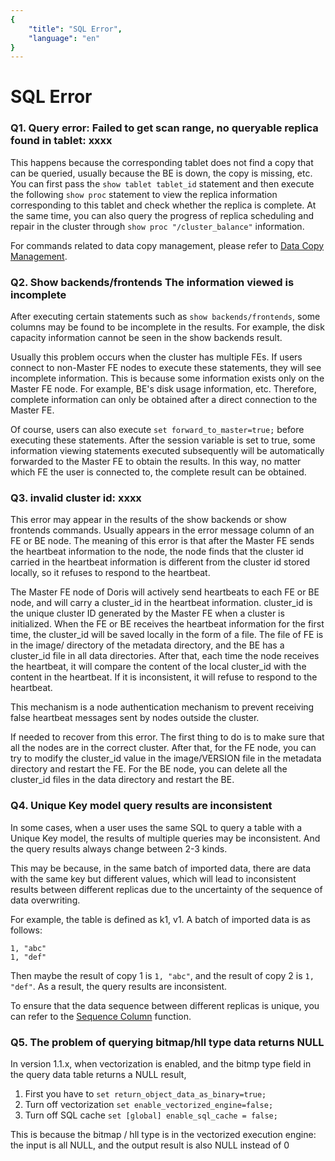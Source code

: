 ```yaml
---
{
    "title": "SQL Error",
    "language": "en"
}
---
```


<!--
Licensed to the Apache Software Foundation (ASF) under one
or more contributor license agreements.  See the NOTICE file
distributed with this work for additional information
regarding copyright ownership.  The ASF licenses this file
to you under the Apache License, Version 2.0 (the
"License"); you may not use this file except in compliance
with the License.  You may obtain a copy of the License at

  http://www.apache.org/licenses/LICENSE-2.0

Unless required by applicable law or agreed to in writing,
software distributed under the License is distributed on an
"AS IS" BASIS, WITHOUT WARRANTIES OR CONDITIONS OF ANY
KIND, either express or implied.  See the License for the
specific language governing permissions and limitations
under the License.
-->

# SQL Error

### Q1. Query error: Failed to get scan range, no queryable replica found in tablet: xxxx

This happens because the corresponding tablet does not find a copy that can be queried, usually because the BE is down, the copy is missing, etc. You can first pass the `show tablet tablet_id` statement and then execute the following `show proc` statement to view the replica information corresponding to this tablet and check whether the replica is complete. At the same time, you can also query the progress of replica scheduling and repair in the cluster through `show proc "/cluster_balance"` information.

For commands related to data copy management, please refer to [Data Copy Management](../admin-manual/maint-monitor/tablet-repair-and-balance.md).

### Q2. Show backends/frontends The information viewed is incomplete

After executing certain statements such as `show backends/frontends`, some columns may be found to be incomplete in the results. For example, the disk capacity information cannot be seen in the show backends result.

Usually this problem occurs when the cluster has multiple FEs. If users connect to non-Master FE nodes to execute these statements, they will see incomplete information. This is because some information exists only on the Master FE node. For example, BE's disk usage information, etc. Therefore, complete information can only be obtained after a direct connection to the Master FE.

Of course, users can also execute `set forward_to_master=true;` before executing these statements. After the session variable is set to true, some information viewing statements executed subsequently will be automatically forwarded to the Master FE to obtain the results. In this way, no matter which FE the user is connected to, the complete result can be obtained.

### Q3. invalid cluster id: xxxx

This error may appear in the results of the show backends or show frontends commands. Usually appears in the error message column of an FE or BE node. The meaning of this error is that after the Master FE sends the heartbeat information to the node, the node finds that the cluster id carried in the heartbeat information is different from the cluster id stored locally, so it refuses to respond to the heartbeat.

The Master FE node of Doris will actively send heartbeats to each FE or BE node, and will carry a cluster_id in the heartbeat information. cluster_id is the unique cluster ID generated by the Master FE when a cluster is initialized. When the FE or BE receives the heartbeat information for the first time, the cluster_id will be saved locally in the form of a file. The file of FE is in the image/ directory of the metadata directory, and the BE has a cluster_id file in all data directories. After that, each time the node receives the heartbeat, it will compare the content of the local cluster_id with the content in the heartbeat. If it is inconsistent, it will refuse to respond to the heartbeat.

This mechanism is a node authentication mechanism to prevent receiving false heartbeat messages sent by nodes outside the cluster.

If needed to recover from this error. The first thing to do is to make sure that all the nodes are in the correct cluster. After that, for the FE node, you can try to modify the cluster_id value in the image/VERSION file in the metadata directory and restart the FE. For the BE node, you can delete all the cluster_id files in the data directory and restart the BE.

### Q4. Unique Key model query results are inconsistent

In some cases, when a user uses the same SQL to query a table with a Unique Key model, the results of multiple queries may be inconsistent. And the query results always change between 2-3 kinds.

This may be because, in the same batch of imported data, there are data with the same key but different values, which will lead to inconsistent results between different replicas due to the uncertainty of the sequence of data overwriting.

For example, the table is defined as k1, v1. A batch of imported data is as follows:

````text
1, "abc"
1, "def"
````

Then maybe the result of copy 1 is `1, "abc"`, and the result of copy 2 is `1, "def"`. As a result, the query results are inconsistent.

To ensure that the data sequence between different replicas is unique, you can refer to the [Sequence Column](../data-operate/update-delete/sequence-column-manual.md) function.

### Q5. The problem of querying bitmap/hll type data returns NULL

In version 1.1.x, when vectorization is enabled, and the bitmp type field in the query data table returns a NULL result,

1. First you have to `set return_object_data_as_binary=true;`
2. Turn off vectorization `set enable_vectorized_engine=false;`
3. Turn off SQL cache `set [global] enable_sql_cache = false;`

This is because the bitmap / hll type is in the vectorized execution engine: the input is all NULL, and the output result is also NULL instead of 0
